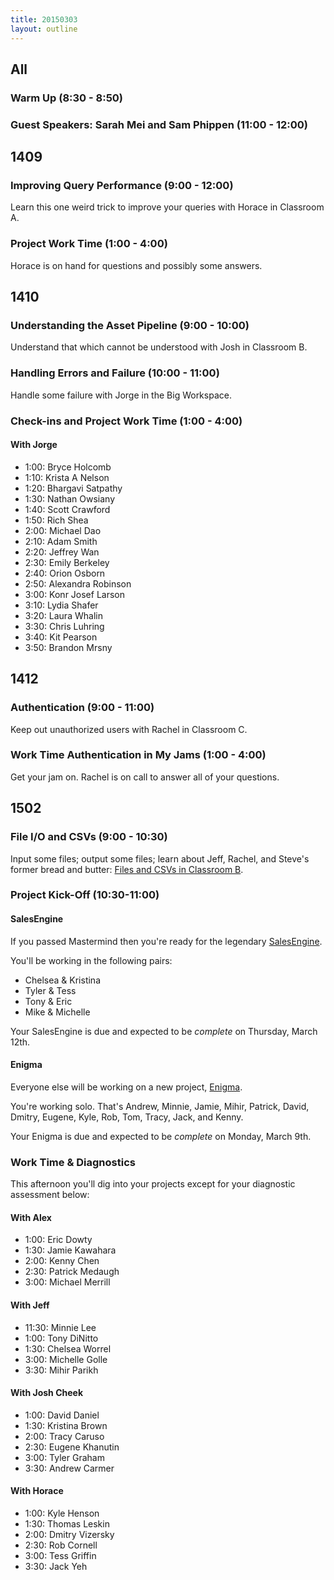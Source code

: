 ```yaml
---
title: 20150303
layout: outline
---
```


## All

### Warm Up (8:30 - 8:50)

### Guest Speakers: Sarah Mei and Sam Phippen (11:00 - 12:00)

## 1409

### Improving Query Performance (9:00 - 12:00)

Learn this one weird trick to improve your queries with Horace in Classroom A.

### Project Work Time (1:00 - 4:00)

Horace is on hand for questions and possibly some answers.

## 1410

### Understanding the Asset Pipeline (9:00 - 10:00)

Understand that which cannot be understood with Josh in Classroom B.

### Handling Errors and Failure (10:00 - 11:00)

Handle some failure with Jorge in the Big Workspace.

### Check-ins and Project Work Time (1:00 - 4:00)

#### With Jorge

* 1:00: Bryce Holcomb
* 1:10: Krista A Nelson
* 1:20: Bhargavi Satpathy
* 1:30: Nathan Owsiany
* 1:40: Scott Crawford
* 1:50: Rich Shea
* 2:00: Michael Dao
* 2:10: Adam Smith
* 2:20: Jeffrey Wan
* 2:30: Emily Berkeley
* 2:40: Orion Osborn
* 2:50: Alexandra Robinson
* 3:00: Konr Josef Larson
* 3:10: Lydia Shafer
* 3:20: Laura Whalin
* 3:30: Chris Luhring
* 3:40: Kit Pearson
* 3:50: Brandon Mrsny

## 1412

### Authentication (9:00 - 11:00)

Keep out unauthorized users with Rachel in Classroom C.

### Work Time Authentication in My Jams (1:00 - 4:00)

Get your jam on. Rachel is on call to answer all of your questions.

## 1502

### File I/O and CSVs (9:00 - 10:30)

Input some files; output some files; learn about Jeff, Rachel, and Steve's former bread and butter: [Files and CSVs in Classroom B](https://github.com/turingschool/lesson_plans/blob/master/ruby_01-object_oriented_programming_with_ruby/file_io_and_csvs.markdown).

### Project Kick-Off (10:30-11:00)

#### SalesEngine

If you passed Mastermind then you're ready for the legendary [SalesEngine](http://tutorials.jumpstartlab.com/projects/sales_engine.html).

You'll be working in the following pairs:

* Chelsea & Kristina
* Tyler & Tess
* Tony & Eric
* Mike & Michelle

Your SalesEngine is due and expected to be *complete* on Thursday, March 12th.

#### Enigma

Everyone else will be working on a new project, [Enigma](http://tutorials.jumpstartlab.com/projects/enigma.html).

You're working solo. That's Andrew, Minnie, Jamie, Mihir, Patrick, David, Dmitry, Eugene, Kyle, Rob, Tom, Tracy,
Jack, and Kenny.

Your Enigma is due and expected to be *complete* on Monday, March 9th.

### Work Time & Diagnostics

This afternoon you'll dig into your projects except for your diagnostic assessment below:

#### With Alex

* 1:00: Eric Dowty
* 1:30: Jamie Kawahara
* 2:00: Kenny Chen
* 2:30: Patrick Medaugh
* 3:00: Michael Merrill

#### With Jeff

* 11:30: Minnie Lee
* 1:00: Tony DiNitto
* 1:30: Chelsea Worrel
* 3:00: Michelle Golle
* 3:30: Mihir Parikh

#### With Josh Cheek

* 1:00: David Daniel
* 1:30: Kristina Brown
* 2:00: Tracy Caruso
* 2:30: Eugene Khanutin
* 3:00: Tyler Graham
* 3:30: Andrew Carmer

#### With Horace

* 1:00: Kyle Henson
* 1:30: Thomas Leskin
* 2:00: Dmitry Vizersky
* 2:30: Rob Cornell
* 3:00: Tess Griffin
* 3:30: Jack Yeh
